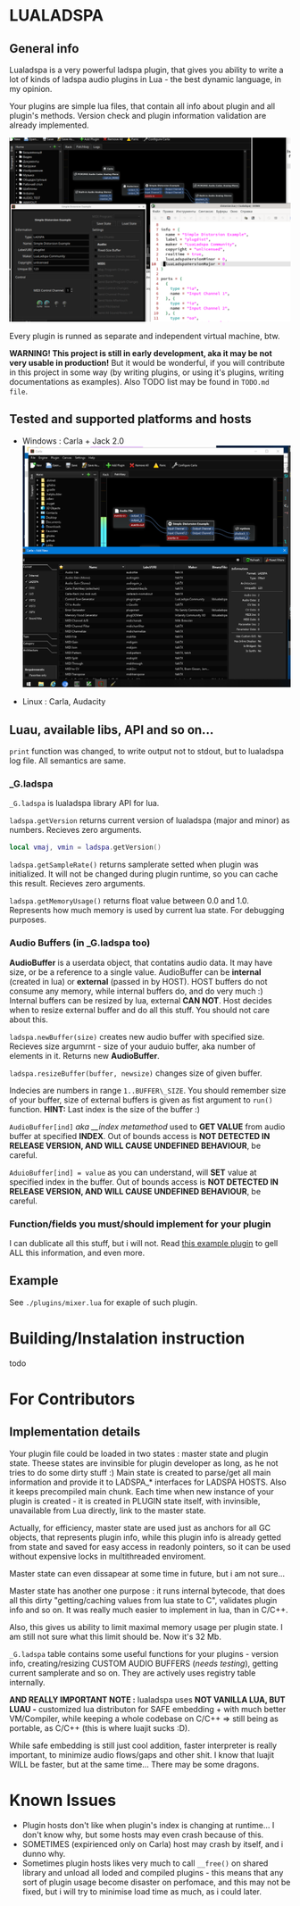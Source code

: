 # LUALADSPA

## General info

Lualadspa is a very powerful ladspa plugin, that gives you ability to write a lot of kinds of ladspa audio plugins in Lua - the best dynamic language, in my opinion.

Your plugins are simple lua files, that contain all info about plugin and all plugin's methods. Version check and plugin information validation are already implemented.

![plugin information](doc/img1.png)

Every plugin is runned as separate and independent virtual machine, btw.

**WARNING! This project is still in early development, aka it may be not very usable in production!** But it would be wonderful, if you will contribute in this project in some way (by writing plugins, or using it's plugins, writing documentations as examples). Also TODO list may be found in `TODO.md file`.

## Tested and supported platforms and hosts

- Windows : Carla + Jack 2.0
![screenshot](doc/img2.png)

- Linux : Carla, Audacity

## Luau, available libs, API and so on...

`print` function was changed, to write output not to stdout, but to lualadspa log file. All semantics are same.

### \_G.ladspa

`_G.ladspa` is lualadspa library API for lua.

`ladspa.getVersion` returns current version of lualadspa (major and minor) as numbers. Recieves zero arguments.
```lua
local vmaj, vmin = ladspa.getVersion()
```

`ladspa.getSampleRate()` returns samplerate setted when plugin was initialized. It will not be changed during plugin runtime, so you can cache this result. Recieves zero arguments.

`ladspa.getMemoryUsage()` returns float value between 0.0 and 1.0. Represents how much memory is used by current lua state.
For debugging purposes.

### Audio Buffers (in \_G.ladspa too)

**AudioBuffer** is a userdata object, that contatins audio data.
It may have size, or be a reference to a single value.
AudioBuffer can be **internal** (created in lua) or **external** (passed in by HOST). HOST buffers do not consume any memory, while internal buffers do, and do very much :) 
Internal buffers can be resized by lua, external **CAN NOT**. Host decides when to resize external buffer and do all this stuff. You should not care about this.

`ladspa.newBuffer(size)` creates new audio buffer with specified size.
Recieves size argumrnt - size of your auduio buffer, aka number of elements in it. Returns new **AudioBuffer**.

`ladspa.resizeBuffer(buffer, newsize)` changes size of given buffer.

Indecies are numbers in range `1..BUFFER\_SIZE`. You should remember size of your buffer, size of external buffers is given as fist argument to `run()` function. 
**HINT:** Last index is the size of the buffer :)

`AudioBuffer[ind]` *aka __index metamethod* used to **GET VALUE** from audio buffer at specified **INDEX**. Out of bounds access is **NOT DETECTED IN RELEASE VERSION, AND WILL CAUSE UNDEFINED BEHAVIOUR**, be careful.

`AduioBuffer[ind] = value` as you can understand, will **SET** value at specified index in the buffer. Out of bounds access is **NOT DETECTED IN RELEASE VERSION, AND WILL CAUSE UNDEFINED BEHAVIOUR**, be careful.

### Function/fields you must/should implement for your plugin

I can dublicate all this stuff, but i will not.
Read [this example plugin](plugins/mixer.lua) to gell ALL this information, and even more.

## Example

See `./plugins/mixer.lua` for exaple of such plugin.

# Building/Instalation instruction

todo

# For Contributors

## Implementation details

Your plugin file could be loaded in two states : master state and plugin state. Theese states are invinsible for plugin developer as long, as he
not tries to do some dirty stuff :)
Main state is created to parse/get all main information and provide it to LADSPA_* interfaces for LADSPA HOSTS. Also it keeps precompiled main chunk.
Each time when new instance of your plugin is created - it is created in PLUGIN state itself, with invinsible, unavailable from Lua directly, link to the master state.

Actually, for efficiency, master state are used just as anchors for all GC objects, that represents plugin info, while this plugin info is already getted from state and saved for easy access in readonly pointers, so it can
be used without expensive locks in multithreaded enviroment.

Master state can even dissapear at some time in future, but i am not sure...

Master state has another one purpose : it runs internal bytecode, that does
all this dirty "getting/caching values from lua state to C", validates plugin info and so on. It was really much easier to implement in lua, than in C/C++.

Also, this gives us ability to limit maximal memory usage per plugin state.
I am still not sure what this limit should be. Now it's 32 Mb.

`_G.ladspa` table contains some useful functions for your plugins - version info, creating/resizing CUSTOM AUDIO BUFFERS (*needs testing*), getting current samplerate and so on.
They are actively uses registry table internally.

**AND REALLY IMPORTANT NOTE :** lualadspa uses **NOT VANILLA LUA, BUT LUAU -** customized lua distributon for SAFE embedding + with much better VM/Compiler, while keeping a whole codebase on C/C++ => still being as portable, as C/C++ (this is where luajit sucks :D).

While safe embedding is still just cool addition, faster interpreter is really important, to minimize audio flows/gaps and other shit.
I know that luajit WILL be faster, but at the same time... There may be some dragons.

# Known Issues
- Plugin hosts don't like when plugin's index is changing at runtime... I don't know why, but some hosts may even crash because of this.
- SOMETIMES (expirienced only on Carla) host may crash by itself, and i dunno why.
- Sometimes plugin hosts likes very much to call `__free()` on shared library and unload all loded and compiled plugins - this means that any sort of plugin usage become disaster on perfomace, and this may not be fixed, but i will try to minimise load time as much, as i could later.
